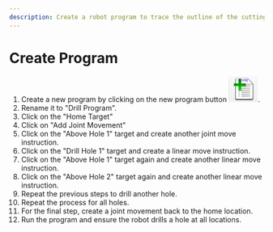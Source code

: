 ```yaml
---
description: Create a robot program to trace the outline of the cutting sheet.
---
```


# Create Program

1. Create a new program by clicking on the new program button <img src="../../.gitbook/assets/image (5).png" alt="" data-size="original">.
2. Rename it to "Drill Program".
3. Click on the "Home Target"
4. Click on "Add Joint Movement"
5. Click on the "Above Hole 1" target and create another joint move instruction.
6. Click on the "Drill Hole 1" target and create a linear move instruction.
7. Click on the "Above Hole 1" target again and create another linear move instruction.
8. Click on the "Above Hole 2" target again and create another linear move instruction.
9. Repeat the previous steps to drill another hole.
10. Repeat the process for all holes.
11. For the final step, create a joint movement back to the home location.
12. Run the program and ensure the robot drills a hole at all locations.
